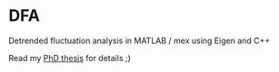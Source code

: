 # DFA
Detrended fluctuation analysis in MATLAB / mex using Eigen and C++

Read my [PhD thesis](http://www.diva-portal.org/smash/record.jsf?dswid=-6456&pid=diva2%3A1093727&c=1&searchType=SIMPLE&language=en&query=&af=%5B%5D&aq=%5B%5B%7B%22personId%22%3A%22u109w6si%22%7D%5D%5D&aq2=%5B%5B%5D%5D&aqe=%5B%5D&noOfRows=50&sortOrder=author_sort_asc&sortOrder2=title_sort_asc&onlyFullText=false&sf=all) for details ;)
